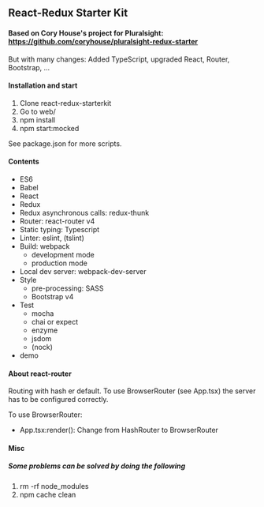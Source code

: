 ## React-Redux Starter Kit

#### Based on Cory House's project for Pluralsight: https://github.com/coryhouse/pluralsight-redux-starter

But with many changes: Added TypeScript, upgraded React, Router, Bootstrap, ...


#### Installation and start

1. Clone react-redux-starterkit
1. Go to web/
1. npm install
1. npm start:mocked

See package.json for more scripts.


#### Contents

* ES6
* Babel
* React
* Redux
* Redux asynchronous calls: redux-thunk
* Router: react-router v4
* Static typing: Typescript
* Linter: eslint, (tslint)
* Build: webpack
  * development mode
  * production mode
* Local dev server: webpack-dev-server
* Style
  * pre-processing: SASS
  * Bootstrap v4
* Test
  * mocha
  * chai or expect
  * enzyme
  * jsdom
  * (nock)
* demo

#### About react-router

Routing with hash er default. To use BrowserRouter (see App.tsx) the server has to be configured correctly.

To use BrowserRouter:

* App.tsx:render(): Change from HashRouter to BrowserRouter


#### Misc

##### Some problems can be solved by doing the following

1. rm -rf node_modules
1. npm cache clean
